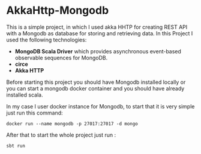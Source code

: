 # AkkaHttp-Mongodb

This is a simple project, in which I used akka HHTP for creating REST API with a Mongodb as database for storing and retrieving data.
In this Project I used the following technologies: 

- **MongoDB Scala Driver** which provides asynchronous event-based observable sequences for MongoDB.
- **circe** 
- **Akka HTTP**


Before starting this project you should have Mongodb installed locally or you can start a mongodb docker container and you should have already installed scala.

In my case I user docker instance for Mongodb, to start that it is very simple just run this command:

```docker run --name mongodb -p 27017:27017 -d mongo```

After that to start the whole project just run :

```sbt run ```


